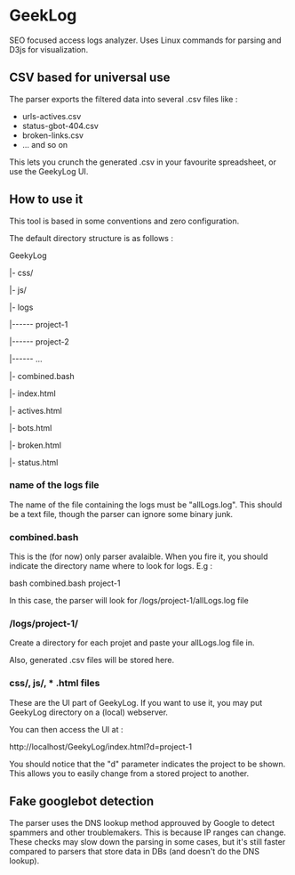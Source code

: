 # GeekLog
SEO focused access logs analyzer. Uses Linux commands for parsing and D3js for visualization.

## CSV based for universal use
The parser exports the filtered data into several .csv files like :

* urls-actives.csv
* status-gbot-404.csv
* broken-links.csv
* ... and so on

This lets you crunch the generated .csv in your favourite spreadsheet, or use the GeekyLog UI.

## How to use it
This tool is based in some conventions and zero configuration. 

The default directory structure is as follows :

GeekyLog

|- css/

|- js/

|- logs

|------ project-1

|------ project-2

|------ ...

|- combined.bash

|- index.html

|- actives.html

|- bots.html

|- broken.html

|- status.html


### name of the logs file
The name of the file containing the logs must be "allLogs.log". This should be a text file, though the parser can ignore some binary junk.

### combined.bash
This is the (for now) only parser avalaible. When you fire it, you should indicate the directory name where to look for logs. E.g :

bash combined.bash project-1

In this case, the parser will look for /logs/project-1/allLogs.log file

### /logs/project-1/
Create a directory for each projet and paste your allLogs.log file in. 

Also, generated .csv files will be stored here.

### css/, js/, * .html files
These are the UI part of GeekyLog. If you want to use it, you may put GeekyLog directory on a (local) webserver.

You can then access the UI at :

http://localhost/GeekyLog/index.html?d=project-1

You should notice that the "d" parameter indicates the project to be shown. This allows you to easily change from a stored project to another.

## Fake googlebot detection
The parser uses the DNS lookup method approuved by Google to detect spammers and other troublemakers. This is because IP ranges can change. These checks may slow down the parsing in some cases, but it's still faster compared to parsers that store data in DBs (and doesn't do the DNS lookup).
